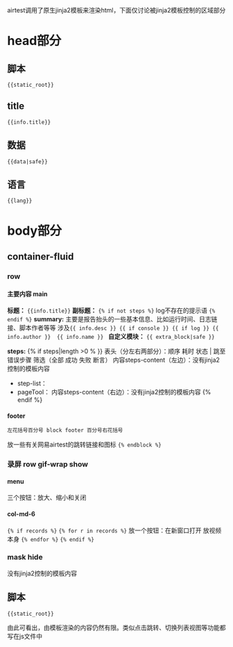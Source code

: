 airtest调用了原生jinja2模板来渲染html，下面仅讨论被jinja2模板控制的区域部分

# head部分
## 脚本
`{{static_root}}`
## title
`{{info.title}}`
## 数据
`{{data|safe}}`
## 语言
`{{lang}}`

# body部分
## container-fluid
### row
#### 主要内容 main
**标题：**
`{{info.title}}`
**副标题：**
`{% if not steps %}`
log不存在的提示语
`{% endif %}`
**summary:**
主要是报告抬头的一些基本信息、比如运行时间、日志链接、脚本作者等等
涉及`{{ info.desc }} {{ if console }} {{ if log }} {{ info.author }}  {{ info.name }} `
**自定义模块：**
`{{ extra_block|safe }}`

**steps:**
{% if steps|length >0 % }}
表头（分左右两部分）：顺序 耗时 状态    |     跳至错误步骤 筛选（全部 成功 失败 断言）
内容steps-content（左边）：没有jinja2控制的模板内容
+ step-list：
+ pageTool：
内容steps-content（右边）：没有jinja2控制的模板内容
{% endif %}

#### footer
```html
左花括号百分号 block footer 百分号右花括号
```
放一些有关网易airtest的跳转链接和图标
`{% endblock %}`

### 录屏 row gif-wrap show
#### menu
三个按钮：放大、缩小和关闭
#### col-md-6
`{% if records %}`
  `{% for r in records %}`
    放一个按钮：在新窗口打开
    放视频本身
  `{% endfor %}`
`{% endif %}`

### mask hide
没有jinja2控制的模板内容

## 脚本
`{{static_root}}`

由此可看出，由模板渲染的内容仍然有限。类似点击跳转、切换列表视图等功能都写在js文件中
